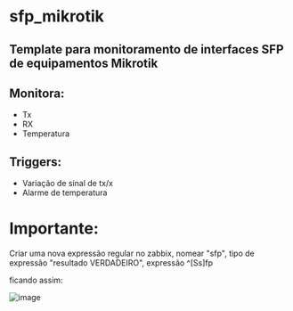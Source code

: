 # sfp_mikrotik

## Template para monitoramento de interfaces SFP de equipamentos Mikrotik

## Monitora:
 - Tx
 - RX
 - Temperatura

## Triggers:
 - Variação de sinal de tx/x
 - Alarme de temperatura
 
 # Importante:
 Criar uma nova expressão regular no zabbix, nomear "sfp", tipo de expressão "resultado VERDADEIRO", expressão ^[Ss]fp
 
 ficando assim:
 
 ![image](https://github.com/anderson-raber/sfp_mikrotik/blob/master/Anota%C3%A7%C3%A3o%202019-08-28%20105457.png)
